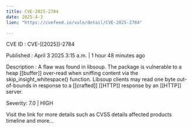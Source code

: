 ```yaml
---
title: CVE-2025-2784
date: 2025-4-3
lien: "https://cvefeed.io/vuln/detail/CVE-2025-2784"

---
```


CVE ID : CVE-[[2025]]-2784

Published :  April 3
2025
3:15 a.m. | 1 hour
48 minutes ago

Description : A flaw was found in libsoup. The package is vulnerable to a heap  [[buffer]] over-read when sniffing content via the skip_insight_whitespace() function. Libsoup clients may read one byte out-of-bounds in response to a  [[crafted]]  [[HTTP]] response by an  [[HTTP]] server.

Severity: 7.0 | HIGH

Visit the link for more details
such as CVSS details
affected products
timeline
and more...
